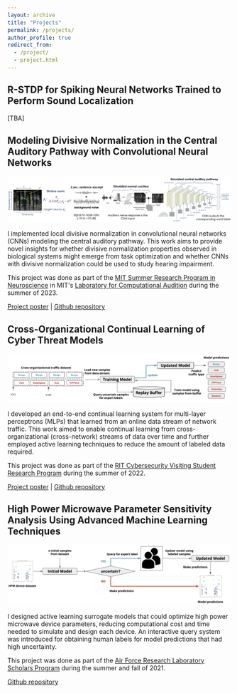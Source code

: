 ```yaml
---
layout: archive
title: "Projects"
permalink: /projects/
author_profile: true
redirect_from:
  - /project/
  - project.html
---
```


R-STDP for Spiking Neural Networks Trained to Perform Sound Localization
------
[TBA]

Modeling Divisive Normalization in the Central Auditory Pathway with Convolutional Neural Networks
------
![div-norm-cnn](/images/div-norm-cnn.png)

I implemented local divisive normalization in convolutional neural networks (CNNs) modeling the central auditory pathway. This work aims to provide novel insights for whether divisive normalization properties observed in biological systems might emerge from task optimization and whether CNNs with divisive normalization could be used to study hearing impairment.

This project was done as part of the [MIT Summer Research Program in Neuroscience](https://bcs.mit.edu/msrp) in MIT's [Laboratory for Computational Audition](https://mcdermottlab.mit.edu/) during the summer of 2023.

[Project poster](https://docs.google.com/presentation/d/1w0o61bmTnVsHmH37HHYQlGZ9oKInxQfK/edit#slide=id.p1) \| [Github repository](https://github.mit.edu/annesyab/MSRP_2023/tree/normalization)

Cross-Organizational Continual Learning of Cyber Threat Models
------
![continual-learning](/images/continual-learning.png)

I developed an end-to-end continual learning system for multi-layer perceptrons (MLPs) that learned from an online data stream of network traffic. This work aimed to enable continual learning from cross-organizational (cross-network) streams of data over time and further employed active learning techniques to reduce the amount of labeled data required. 

This project was done as part of the [RIT Cybersecurity Visiting Student Research Program](https://www.rit.edu/cybersecurity/cybervsr) during the summer of 2022. 

[Project poster](https://docs.google.com/presentation/d/1loIFZeyguDzJaOEs5QAJbGM9JsZ-Yvpy/edit#slide=id.p1) \| [Github repository](https://github.com/chanelfcheng/Cross-Organizational-Continual-Learning)

High Power Microwave Parameter Sensitivity Analysis Using Advanced Machine Learning Techniques
------

![active-learning](/images/active-learning.png)

I designed active learning surrogate models that could optimize high power microwave device parameters, reducing computational cost and time needed to simulate and design each device. An interactive query system was introduced for obtaining human labels for model predictions that had high uncertainty.

This project was done as part of the [Air Force Research Laboratory Scholars Program](https://afrlscholars.usra.edu) during the summer and fall of 2021.

[Github repository](https://github.com/chanelfcheng/AFRL-HPM-Active-Learning)
